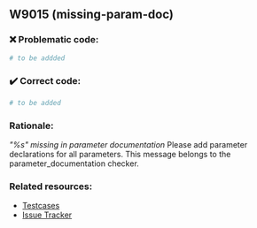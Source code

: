 ## W9015 (missing-param-doc)

### :x: Problematic code:

```python
# to be addded
```

### :heavy_check_mark: Correct code:

```python
# to be added
```

### Rationale:

 *"%s" missing in parameter documentation*
  Please add parameter declarations for all parameters. This message belongs to
  the parameter_documentation checker.



### Related resources:

- [Testcases](#)
- [Issue Tracker](https://github.com/PyCQA/pylint/issues?q=is%3Aissue+%22missing-param-doc%22+OR+%22W9015%22)

